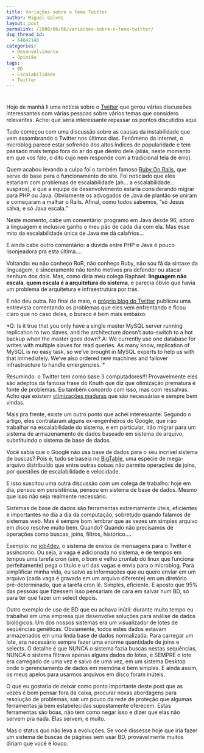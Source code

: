 ```yaml
---
title: Variações sobre o tema Twitter
author: Miguel Galves
layout: post
permalink: /2008/06/06/variacoes-sobre-o-tema-twitter/
dsq_thread_id:
  - 64842140
categories:
  - Desenvolvimento
  - Opinião
tags:
  - BD
  - Escalabilidade
  - Twitter
---
```

# 

Hoje de manhã li uma notícia sobre o [Twitter][1] que gerou várias discussões interessantes com várias pessoas sobre vários temas que considero relevantes. Achei que seria interessante repassar os pontos discutidos aqui.

 [1]: http://twitter.com

Tudo começou com uma discussão sobre as causas da instabilidade que vem assombrando o Twitter nos últimos dias. Fenômeno da internet, o microblog parece estar sofrendo dos altos índices de popularidade e tem passado mais tempo fora do ar do que dentro dele (aliás, neste momento em que vos falo, o dito cujo nem responde com a tradicional tela de erro).

Quem acabou levando a culpa foi o também famoso [Ruby On Rails][2], que serve de base para o funcionamento do site. Foi noticiado que eles estariam com problemas de escalabilidade (ah… a escalabilidade… suspiros), e que a equipe de desenvolvimento estaria considerando migrar para PHP ou Java. Obviamente os advogados de Java de plantão se uniram e começaram a malhar o Rails. Afinal, como todos sabemos, “só Jesus salva, e só Java escala.”

 [2]: http://www.rubyonrails.org/

Neste momento, cabe um comentário: programo em Java desde 96, adoro a linguagem e inclusive ganho o meu pão de cada dia com ela. Mas esse mito da escalabilidade única de Java me dá calafrios…

E ainda cabe outro comentário: a dúvida entre PHP e Java é pouco lisonjeadora pra esta última….

Voltando: eu não conheço RoR, não conheço Ruby, não sou fã da sintaxe da linguagem, e sinceramente não tenho motivos pra defender ou atacar nenhum dos dois. Mas, como diria meu colega Raphael: **linguagem não escala**, **quem escala é a arquitetura do sistema**, e parecia óbvio que havia um problema de arquitetura e infraestrutura por trás.

E não deu outra. No final de maio, o [próprio blog do Twitter][3] publicou uma entrevista comentando os problemas que eles vem enfrentando e ficou claro que no caso deles, o buraco é bem mais embaixo:

 [3]: http://blog.twitter.com/2008/05/its-not-rocket-science-but-its-our-work.html

*Q: Is it true that you only have a single master MySQL server running replication to two slaves, and the architecture doesn’t auto-switch to a hot backup when the master goes down? A: We currently use one database for writes with multiple slaves for read queries. As many know, replication of MySQL is no easy task, so we’ve brought in MySQL experts to help us with that immediately. We’ve also ordered new machines and failover infrastructure to handle emergencies. *

Resumindo: o Twitter tem como base 3 computadores!!! Provavelmente eles são adeptos da famosa frase do Knuth que diz que otimização prematura é fonte de problemas. Eu também concordo com isso, mas com ressalvas. Acho que existem [otimizações maduras][4] que são necessárias e sempre bem vindas.

 [4]: http://log4dev.com/2007/10/23/otimizacao-madura/

Mais pra frente, existe um outro ponto que achei interessante: Segundo o artigo, eles contrataram alguns ex-engenheiros do Google, que irão trabalhar na escalabilidade do sistema, e em particular, irão migrar para um sistema de armazenamento de dados baseado em sistema de arquivo, substituindo o sistema de base de dados.

Você sabia que o Google não usa base de dados para o seu incrível sistema de buscas? Pois é, tudo se baseia no [BigTable][5], uma espécie de mega-arquivo distribuído que entre outras coisas não permite operações de joins, por questões de escalabilidade e velocidade.

 [5]: http://labs.google.com/papers/bigtable.html

E isso suscitou uma outra discussão com um colega de trabalho: hoje em dia, pensou em persistência, pensou em sistema de base de dados. Mesmo que isso não seja realmente necessário.

Sistemas de base de dados são ferramentas extremamente úteis, eficientes e importantes no dia a dia da computação, sobretudo quando falamos de sistemas web. Mas é sempre bom lembrar que as vezes um simples arquivo em disco resolve muito bem. Quando? Quando não precisamos de operações como buscas, joins, filtros, histórico….

Exemplo: no [job4dev][6], o sistema de envios de mensagens para o Twitter é assíncrono. Ou seja, a vaga é adicionada no sistema, e de tempos em tempos uma tarefa cron (sim, o bom e velho crontab do linux que funciona perfeitamente) pega o título e url das vagas e envia para o microblog. Para simplificar minha vida, eu salvo as informações que eu quero enviar em um arquivo (cada vaga é gravada em um arquivo diferente) em um diretório pré-determinado, que a tarefa cron lê. Simples, eficiente. E aposto que 95% das pessoas que fizessem isso pensariam de cara em salvar num BD, só para ter que fazer um select depois.

 [6]: http://job4dev.com

Outro exemplo de uso de BD que eu achava inútil: durante muito tempo eu trabalhei em uma empresa que desenvolve soluções para análise de dados biológicos. Um dos nossos sistemas era um visualizador de lotes de seqüências genéticas. Obviamente, todos estes dados estavam armazenados em uma linda base de dados normalizada. Para carregar um lote, era necessário sempre fazer uma enorme quantidade de joins e selects. O detalhe é que NUNCA o sistema fazia buscas nestas sequências, NUNCA o sistema filtrava apenas alguns dados do lotes, e SEMPRE o lote era carregado de uma vez e salvo de uma vez, em um sistema Desktop onde o gerenciamento de dados em memória é bem simples. E ainda assim, os meus apelos para usarmos arquivos em disco foram inúteis.

O que eu gostaria de deixar como ponto importante deste post que as vezes é bom pensar fora da caixa, procurar novas abordagens para resolução de problemas, sair um pouco da rede de proteção que algumas ferramentas já bem estabelecidas supostamente oferecem. Estas ferramentas são boas, não tem como negar isso e dizer que elas não servem pra nada. Elas servem, e muito.

Mas o status quo não leva a evoluções. Se você dissesse hoje que iria fazer um sistema de buscas de páginas sem usar BD, provavelmente muitos diriam que você é louco.